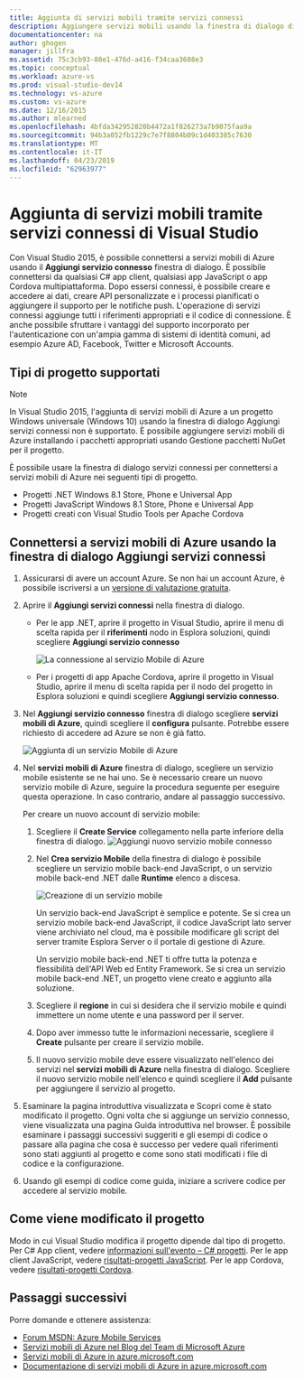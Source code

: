 ```yaml
---
title: Aggiunta di servizi mobili tramite servizi connessi
description: Aggiungere servizi mobili usando la finestra di dialogo di Visual Studio aggiungere servizi connessi
documentationcenter: na
author: ghogen
manager: jillfra
ms.assetid: 75c3cb93-88e1-476d-a416-f34caa3608e3
ms.topic: conceptual
ms.workload: azure-vs
ms.prod: visual-studio-dev14
ms.technology: vs-azure
ms.custom: vs-azure
ms.date: 12/16/2015
ms.author: mlearned
ms.openlocfilehash: 4bfda342952820b4472a1f826273a7b9075faa9a
ms.sourcegitcommit: 94b3a052fb1229c7e7f8804b09c1d403385c7630
ms.translationtype: MT
ms.contentlocale: it-IT
ms.lasthandoff: 04/23/2019
ms.locfileid: "62963977"
---
```

# <a name="adding-mobile-services-by-using-visual-studio-connected-services"></a>Aggiunta di servizi mobili tramite servizi connessi di Visual Studio
Con Visual Studio 2015, è possibile connettersi a servizi mobili di Azure usando il **Aggiungi servizio connesso** finestra di dialogo. È possibile connettersi da qualsiasi C# app client, qualsiasi app JavaScript o app Cordova multipiattaforma. Dopo essersi connessi, è possibile creare e accedere ai dati, creare API personalizzate e i processi pianificati o aggiungere il supporto per le notifiche push.  L'operazione di servizi connessi aggiunge tutti i riferimenti appropriati e il codice di connessione. È anche possibile sfruttare i vantaggi del supporto incorporato per l'autenticazione con un'ampia gamma di sistemi di identità comuni, ad esempio Azure AD, Facebook, Twitter e Microsoft Accounts.

## <a name="supported-project-types"></a>Tipi di progetto supportati
> [!NOTE]
> In Visual Studio 2015, l'aggiunta di servizi mobili di Azure a un progetto Windows universale (Windows 10) usando la finestra di dialogo Aggiungi servizi connessi non è supportato. È possibile aggiungere servizi mobili di Azure installando i pacchetti appropriati usando Gestione pacchetti NuGet per il progetto.
>
>

È possibile usare la finestra di dialogo servizi connessi per connettersi a servizi mobili di Azure nei seguenti tipi di progetto.

* Progetti .NET Windows 8.1 Store, Phone e Universal App
* Progetti JavaScript Windows 8.1 Store, Phone e Universal App
* Progetti creati con Visual Studio Tools per Apache Cordova

## <a name="connect-to-azure-mobile-services-using-the-add-connected-services-dialog"></a>Connettersi a servizi mobili di Azure usando la finestra di dialogo Aggiungi servizi connessi
1. Assicurarsi di avere un account Azure. Se non hai un account Azure, è possibile iscriversi a un [versione di valutazione gratuita](http://go.microsoft.com/fwlink/?LinkId=518146).
2. Aprire il **Aggiungi servizi connessi** nella finestra di dialogo.

   * Per le app .NET, aprire il progetto in Visual Studio, aprire il menu di scelta rapida per il **riferimenti** nodo in Esplora soluzioni, quindi scegliere **Aggiungi servizio connesso**

        ![La connessione al servizio Mobile di Azure](./media/vs-azure-tools-connected-services-add-mobile-services/IC797635.png)
   * Per i progetti di app Apache Cordova, aprire il progetto in Visual Studio, aprire il menu di scelta rapida per il nodo del progetto in Esplora soluzioni e quindi scegliere **Aggiungi servizio connesso**.
3. Nel **Aggiungi servizio connesso** finestra di dialogo scegliere **servizi mobili di Azure**, quindi scegliere il **configura** pulsante. Potrebbe essere richiesto di accedere ad Azure se non è già fatto.

    ![Aggiunta di un servizio Mobile di Azure](./media/vs-azure-tools-connected-services-add-mobile-services/IC797636.png)
4. Nel **servizi mobili di Azure** finestra di dialogo, scegliere un servizio mobile esistente se ne hai uno. Se è necessario creare un nuovo servizio mobile di Azure, seguire la procedura seguente per eseguire questa operazione. In caso contrario, andare al passaggio successivo.

    Per creare un nuovo account di servizio mobile:

   1. Scegliere il **Create Service** collegamento nella parte inferiore della finestra di dialogo.
       ![Aggiungi nuovo servizio mobile connesso](./media/vs-azure-tools-connected-services-add-mobile-services/IC797637.png)
   2. Nel **Crea servizio Mobile** della finestra di dialogo è possibile scegliere un servizio mobile back-end JavaScript, o un servizio mobile back-end .NET dalle **Runtime** elenco a discesa.

       ![Creazione di un servizio mobile](./media/vs-azure-tools-connected-services-add-mobile-services/IC797638.png)

       Un servizio back-end JavaScript è semplice e potente. Se si crea un servizio mobile back-end JavaScript, il codice JavaScript lato server viene archiviato nel cloud, ma è possibile modificare gli script del server tramite Esplora Server o il portale di gestione di Azure.

       Un servizio mobile back-end .NET ti offre tutta la potenza e flessibilità dell'API Web ed Entity Framework. Se si crea un servizio mobile back-end .NET, un progetto viene creato e aggiunto alla soluzione.
   3. Scegliere il **regione** in cui si desidera che il servizio mobile e quindi immettere un nome utente e una password per il server.
   4. Dopo aver immesso tutte le informazioni necessarie, scegliere il **Create** pulsante per creare il servizio mobile.
   5. Il nuovo servizio mobile deve essere visualizzato nell'elenco dei servizi nel **servizi mobili di Azure** nella finestra di dialogo. Scegliere il nuovo servizio mobile nell'elenco e quindi scegliere il **Add** pulsante per aggiungere il servizio al progetto.
5. Esaminare la pagina introduttiva visualizzata e Scopri come è stato modificato il progetto. Ogni volta che si aggiunge un servizio connesso, viene visualizzata una pagina Guida introduttiva nel browser. È possibile esaminare i passaggi successivi suggeriti e gli esempi di codice o passare alla pagina che cosa è successo per vedere quali riferimenti sono stati aggiunti al progetto e come sono stati modificati i file di codice e la configurazione.
6. Usando gli esempi di codice come guida, iniziare a scrivere codice per accedere al servizio mobile.

## <a name="how-your-project-is-modified"></a>Come viene modificato il progetto
Modo in cui Visual Studio modifica il progetto dipende dal tipo di progetto. Per C# App client, vedere [informazioni sull'evento – C# progetti](http://go.microsoft.com/fwlink/p/?LinkId=513119). Per le app client JavaScript, vedere [risultati-progetti JavaScript](http://go.microsoft.com/fwlink/p/?LinkId=513120). Per le app Cordova, vedere [risultati-progetti Cordova](http://go.microsoft.com/fwlink/p/?LinkId=513116).

## <a name="next-steps"></a>Passaggi successivi
Porre domande e ottenere assistenza:

* [Forum MSDN: Azure Mobile Services](https://social.msdn.microsoft.com/forums/azure/home?forum=azuremobile)
* [Servizi mobili di Azure nel Blog del Team di Microsoft Azure](https://azure.microsoft.com/blog/topics/mobile/)
* [Servizi mobili di Azure in azure.microsoft.com](https://azure.microsoft.com/services/mobile-services/)
* [Documentazione di servizi mobili di Azure in azure.microsoft.com](https://azure.microsoft.com/documentation/services/mobile-services/)
